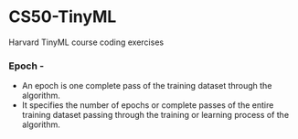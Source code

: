 # CS50-TinyML
Harvard TinyML course coding exercises

### Epoch -
- An epoch is one complete pass of the training dataset through the algorithm. 
- It specifies the number of epochs or complete passes of the entire training dataset passing through the training or learning process of the algorithm.
